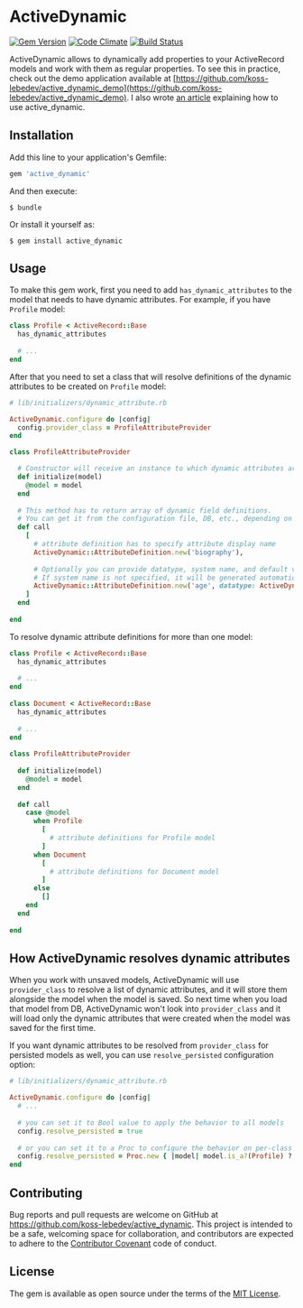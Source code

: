 # ActiveDynamic

[![Gem Version](https://badge.fury.io/rb/active_dynamic.svg)](https://badge.fury.io/rb/active_dynamic)
[![Code Climate](https://codeclimate.com/github/koss-lebedev/active_dynamic/badges/gpa.svg)](https://codeclimate.com/github/koss-lebedev/active_dynamic)
[![Build Status](https://travis-ci.org/koss-lebedev/active_dynamic.svg?branch=master)](https://travis-ci.org/koss-lebedev/active_dynamic)

ActiveDynamic allows to dynamically add properties to your ActiveRecord models and 
work with them as regular properties.
To see this in practice, check out the demo application available at [https://github.com/koss-lebedev/active_dynamic_demo](https://github.com/koss-lebedev/active_dynamic_demo).
I also wrote [an article](https://medium.com/@koss_lebedev/how-to-dynamically-add-attributes-to-your-activerecord-models-e233b17ad695#.k66n002of) explaining how to use active_dynamic.

## Installation

Add this line to your application's Gemfile:

```ruby
gem 'active_dynamic'
```

And then execute:

    $ bundle

Or install it yourself as:

    $ gem install active_dynamic

## Usage

To make this gem work, first you need to add `has_dynamic_attributes` to the model that needs to have dynamic 
attributes. For example, if you have `Profile` model:
 
```ruby
class Profile < ActiveRecord::Base
  has_dynamic_attributes
  
  # ...
end  
```

After that you need to set a class that will resolve definitions of the dynamic attributes to be created on `Profile` model:

```ruby
# lib/initializers/dynamic_attribute.rb

ActiveDynamic.configure do |config|
  config.provider_class = ProfileAttributeProvider
end

class ProfileAttributeProvider

  # Constructor will receive an instance to which dynamic attributes are added
  def initialize(model)
    @model = model
  end
  
  # This method has to return array of dynamic field definitions.
  # You can get it from the configuration file, DB, etc., depending on your app logic
  def call
    [
      # attribute definition has to specify attribute display name
      ActiveDynamic::AttributeDefinition.new('biography'),
      
      # Optionally you can provide datatype, system name, and default value.
      # If system name is not specified, it will be generated automatically from display name
      ActiveDynamic::AttributeDefinition.new('age', datatype: ActiveDynamic::DataType::Integer, default_value: 18)
    ]
  end
  
end

```

To resolve dynamic attribute definitions for more than one model:

```ruby
class Profile < ActiveRecord::Base
  has_dynamic_attributes
  
  # ...
end  
 
class Document < ActiveRecord::Base
  has_dynamic_attributes
  
  # ...
end  
 
class ProfileAttributeProvider
 
  def initialize(model)
    @model = model   
  end
  
  def call
    case @model
      when Profile
        [
          # attribute definitions for Profile model
        ]
      when Document
        [
          # attribute definitions for Document model
        ]
      else
        []
    end
  end
  
end
```

## How ActiveDynamic resolves dynamic attributes

When you work with unsaved models, ActiveDynamic will use `provider_class` to resolve a list 
of dynamic attributes, and it will store them alongside the model when the model is saved. 
So next time when you load that model from DB, ActiveDynamic won't look into `provider_class` 
and it will load only the dynamic attributes that were created when the model was saved for 
the first time.

If you want dynamic attributes to be resolved from `provider_class` for persisted models as well,
you can use `resolve_persisted` configuration option:

```ruby
# lib/initializers/dynamic_attribute.rb

ActiveDynamic.configure do |config|
  # ... 
  
  # you can set it to Bool value to apply the behavior to all models
  config.resolve_persisted = true
  
  # or you can set it to a Proc to configure the behavior on per-class basis
  config.resolve_persisted = Proc.new { |model| model.is_a?(Profile) ? true  : false }
end
```

## Contributing

Bug reports and pull requests are welcome on GitHub at https://github.com/koss-lebedev/active_dynamic. This project is intended to be a safe, welcoming space for collaboration, and contributors are expected to adhere to the [Contributor Covenant](http://contributor-covenant.org) code of conduct.


## License

The gem is available as open source under the terms of the [MIT License](http://opensource.org/licenses/MIT).

